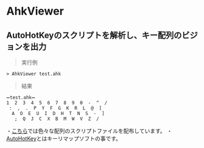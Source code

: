 # AhkViewer
## AutoHotKeyのスクリプトを解析し、キー配列のビジョンを出力

>実行例

    > AhkViewer test.ahk

>結果

    ➖test.ahk➖
    1  2  3  4  5  6  7  8  9  0  -  ^  /
     :  ,  .  P  Y  F  G  K  R  L  @  [
      A  O  E  U  I  D  H  T  N  S  -  ]
       ;  Q  J  C  X  B  M  W  V  Z  /

・[こちら](https://github.com/yudai-uehara/Key-Layouts)では色々な配列のスクリプトファイルを配布しています。
・[AutoHotKey](https://autohotkey.com/)とはキーリマップソフトの事です。
